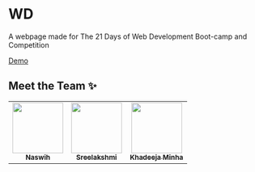 # WD
A webpage made for The 21 Days of Web Development Boot-camp and Competition


[Demo](https://neewtn.github.io/WD/)

## Meet the Team ✨

<table>
  <tr>
    <td align="center">
      <a href="https://github.com/naxwh">
        <img src="https://avatars.githubusercontent.com/naxwh" width="100px;" alt=""/><br/>
        <sub><b>Naswih</b></sub></a><br/>
    </td>
    <td align="center">
      <a href="https://github.com/Sreelakshmi54">
        <img src="https://avatars.githubusercontent.com/Sreelakshmi54" width="100px;" alt=""/><br/>
        <sub><b>Sreelakshmi</b></sub></a><br/>
    </td>
    <td align="center">
      <a href="https://github.com/khadeejaminha">
        <img src="https://avatars.githubusercontent.com/khadeejaminha" width="100px;" alt=""/><br/>
        <sub><b>Khadeeja Minha</b></sub></a><br/>
    </td>
  </tr>
</table>
